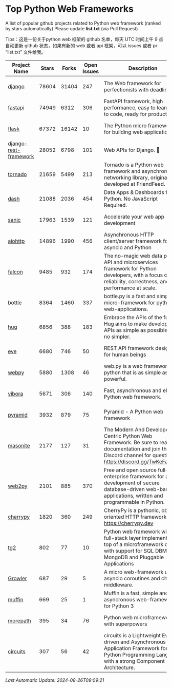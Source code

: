 # Top Python Web Frameworks
A list of popular github projects related to Python web framework (ranked by stars automatically)
Please update **list.txt** (via Pull Request)

Tips：这是一份关于python web 框架的 github 名单，每天 UTC 时间上午 9 点自动更新 github 状态，如果有新的 web 或者 api 框架，可以 issues 或者 pr “list.txt” 文件给我。

| Project Name | Stars | Forks | Open Issues | Description | Last Commit |
| ------------ | ----- | ----- | ----------- | ----------- | ----------- |
| [django](https://github.com/django/django) | 78604 | 31404 | 247 | The Web framework for perfectionists with deadlines. | 2024-08-23 16:07:47 |
| [fastapi](https://github.com/fastapi/fastapi) | 74949 | 6312 | 306 | FastAPI framework, high performance, easy to learn, fast to code, ready for production | 2024-08-26 02:15:38 |
| [flask](https://github.com/pallets/flask) | 67372 | 16142 | 10 | The Python micro framework for building web applications. | 2024-08-24 01:05:21 |
| [django-rest-framework](https://github.com/encode/django-rest-framework) | 28052 | 6798 | 101 | Web APIs for Django. 🎸 | 2024-08-05 13:26:41 |
| [tornado](https://github.com/tornadoweb/tornado) | 21659 | 5499 | 213 | Tornado is a Python web framework and asynchronous networking library, originally developed at FriendFeed. | 2024-08-19 12:25:15 |
| [dash](https://github.com/plotly/dash) | 21088 | 2036 | 454 | Data Apps & Dashboards for Python. No JavaScript Required. | 2024-08-23 17:24:58 |
| [sanic](https://github.com/sanic-org/sanic) | 17963 | 1539 | 121 |  Accelerate your web app development  | Build fast. Run fast. | 2024-06-30 12:26:47 |
| [aiohttp](https://github.com/aio-libs/aiohttp) | 14896 | 1990 | 456 | Asynchronous HTTP client/server framework for asyncio and Python | 2024-08-24 12:31:05 |
| [falcon](https://github.com/falconry/falcon) | 9485 | 932 | 174 | The no-magic web data plane API and microservices framework for Python developers, with a focus on reliability, correctness, and performance at scale. | 2024-08-23 10:03:13 |
| [bottle](https://github.com/bottlepy/bottle) | 8364 | 1460 | 337 | bottle.py is a fast and simple micro-framework for python web-applications. | 2024-01-03 22:31:48 |
| [hug](https://github.com/hugapi/hug) | 6856 | 388 | 183 | Embrace the APIs of the future. Hug aims to make developing APIs as simple as possible, but no simpler. | 2023-06-30 13:14:01 |
| [eve](https://github.com/pyeve/eve) | 6680 | 746 | 50 | REST API framework designed for human beings | 2023-07-10 07:05:49 |
| [webpy](https://github.com/webpy/webpy) | 5880 | 1308 | 46 | web.py is a web framework for python that is as simple as it is powerful.  | 2024-04-30 12:34:33 |
| [vibora](https://github.com/vibora-io/vibora) | 5671 | 306 | 140 | Fast, asynchronous and elegant Python web framework. | 2019-02-11 10:54:12 |
| [pyramid](https://github.com/Pylons/pyramid) | 3932 | 879 | 75 | Pyramid - A Python web framework | 2024-06-10 16:09:42 |
| [masonite](https://github.com/MasoniteFramework/masonite) | 2177 | 127 | 31 | The Modern And Developer Centric Python Web Framework. Be sure to read the documentation and join the Discord channel for questions: https://discord.gg/TwKeFahmPZ | 2024-08-13 16:08:42 |
| [web2py](https://github.com/web2py/web2py) | 2101 | 885 | 370 | Free and open source full-stack enterprise framework for agile development of secure database-driven web-based applications, written and programmable in Python. | 2024-05-18 06:26:01 |
| [cherrypy](https://github.com/cherrypy/cherrypy) | 1820 | 360 | 249 | CherryPy is a pythonic, object-oriented HTTP framework.      https://cherrypy.dev | 2024-07-02 23:41:56 |
| [tg2](https://github.com/TurboGears/tg2) | 802 | 77 | 10 | Python web framework with full-stack layer implemented on top of a microframework core with support for SQL DBMS, MongoDB and Pluggable Applications | 2024-03-25 21:31:11 |
| [Growler](https://github.com/pyGrowler/Growler) | 687 | 29 | 5 | A micro web-framework using asyncio coroutines and chained middleware. | 2020-03-08 07:51:41 |
| [muffin](https://github.com/klen/muffin) | 669 | 25 | 1 | Muffin is a fast, simple and asyncronous web-framework for Python 3 | 2024-07-31 16:33:31 |
| [morepath](https://github.com/morepath/morepath) | 395 | 34 | 76 | Python web microframework with superpowers | 2022-05-29 18:09:39 |
| [circuits](https://github.com/circuits/circuits) | 307 | 56 | 42 | circuits is a Lightweight Event driven and Asynchronous Application Framework for the Python Programming Language with a strong Component Architecture. | 2024-04-03 22:38:28 |

*Last Automatic Update: 2024-08-26T09:09:21*